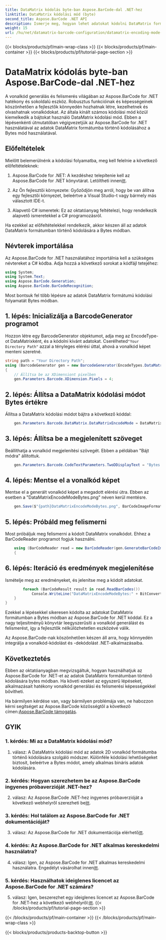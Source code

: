 ```yaml
---
title: DataMatrix kódolás byte-ban Aspose.BarCode-dal .NET-hez
linktitle: DataMatrix kódolási mód (byte)
second_title: Aspose.BarCode .NET API
description: Ismerje meg, hogyan lehet adatokat kódolni DataMatrix formátumban bytes módban az Aspose.BarCode for .NET segítségével. Kövesse lépésről lépésre útmutatónkat a vonalkód generálásához és felismeréséhez.
weight: 15
url: /hu/net/datamatrix-barcode-configuration/datamatrix-encoding-mode-bytes/
---
```


{{< blocks/products/pf/main-wrap-class >}}
{{< blocks/products/pf/main-container >}}
{{< blocks/products/pf/tutorial-page-section >}}

# DataMatrix kódolás byte-ban Aspose.BarCode-dal .NET-hez

A vonalkód generálás és felismerés világában az Aspose.BarCode for .NET hatékony és sokoldalú eszköz. Robusztus funkcióinak és képességeinek köszönhetően a fejlesztők könnyedén hozhatnak létre, kezelhetnek és olvashatnak vonalkódokat. Az általa kínált számos kódolási mód közül kiemelkedik a bájtokat használó DataMatrix kódolási mód. Ebben a lépésenkénti útmutatóban végigvezetjük az Aspose.BarCode for .NET használatával az adatok DataMatrix formátumba történő kódolásához a Bytes mód használatával.

## Előfeltételek

Mielőtt belemerülnénk a kódolási folyamatba, meg kell felelnie a következő előfeltételeknek:

1.  Aspose.BarCode for .NET: A kezdéshez telepítenie kell az Aspose.BarCode for .NET könyvtárat. Letöltheti innen[itt](https://releases.aspose.com/barcode/net/).

2. Az Ön fejlesztői környezete: Győződjön meg arról, hogy be van állítva egy fejlesztői környezet, beleértve a Visual Studio-t vagy bármely más választott IDE-t.

3. Alapvető C# ismeretek: Ez az oktatóanyag feltételezi, hogy rendelkezik alapvető ismeretekkel a C# programozásról.

Ha ezekkel az előfeltételekkel rendelkezik, akkor készen áll az adatok DataMatrix formátumban történő kódolására a Bytes módban.

## Névterek importálása

Az Aspose.BarCode for .NET használatához importálnia kell a szükséges névtereket a C# kódba. Adja hozzá a következő sorokat a kódfájl tetejéhez:

```csharp
using System;
using System.Text;
using Aspose.BarCode.Generation;
using Aspose.BarCode.BarCodeRecognition;
```

Most bontsuk fel több lépésre az adatok DataMatrix formátumú kódolási folyamatát Bytes módban.

## 1. lépés: Inicializálja a BarcodeGenerator programot

 Hozzon létre egy BarcodeGenerator objektumot, adja meg az EncodeType-ot DataMatrixként, és a kódolni kívánt adatokat. Cserélheted`"Your Directory Path"` azzal a tényleges elérési úttal, ahová a vonalkód képet menteni szeretné.

```csharp
string path = "Your Directory Path";
using (BarcodeGenerator gen = new BarcodeGenerator(EncodeTypes.DataMatrix, strBld.ToString()))
{
    // Állítsa be az XDimensiont pixelben
    gen.Parameters.Barcode.XDimension.Pixels = 4;
```

## 2. lépés: Állítsa a DataMatrix kódolási módot Bytes értékre

Állítsa a DataMatrix kódolási módot bájtra a következő kóddal:

```csharp
    gen.Parameters.Barcode.DataMatrix.DataMatrixEncodeMode = DataMatrixEncodeMode.Bytes;
```

## 3. lépés: Állítsa be a megjelenített szöveget

Beállíthatja a vonalkód megjelenítési szövegét. Ebben a példában "Bájt módra" állítottuk.

```csharp
    gen.Parameters.Barcode.CodeTextParameters.TwoDDisplayText = "Bytes mode";
```

## 4. lépés: Mentse el a vonalkód képet

Mentse el a generált vonalkód képet a megadott elérési útra. Ebben az esetben a "DataMatrixEncodeModeBytes.png" néven kerül mentésre.

```csharp
    gen.Save($"{path}DataMatrixEncodeModeBytes.png", BarCodeImageFormat.Png);
```

## 5. lépés: Próbáld meg felismerni

Most próbáljuk meg felismerni a kódolt DataMatrix vonalkódot. Ehhez a BarCodeReader programot fogjuk használni.

```csharp
    using (BarCodeReader read = new BarCodeReader(gen.GenerateBarCodeImage(), DecodeType.DataMatrix))
    {
```

## 6. lépés: Iteráció és eredmények megjelenítése

Ismételje meg az eredményeket, és jelenítse meg a kódolt adatokat.

```csharp
        foreach (BarCodeResult result in read.ReadBarCodes())
            Console.WriteLine("DataMatrixEncodeModeBytes:" + BitConverter.ToString(result.CodeBytes));
    }
}
```

Ezekkel a lépésekkel sikeresen kódolta az adatokat DataMatrix formátumban a Bytes módban az Aspose.BarCode for .NET kóddal. Ez a nagy teljesítményű könyvtár leegyszerűsíti a vonalkód generálást és felismerést, így a fejlesztők nélkülözhetetlen eszközévé válik.

Az Aspose.BarCode-nak köszönhetően készen áll arra, hogy könnyedén integrálja a vonalkód-kódolást és -dekódolást .NET-alkalmazásaiba.

## Következtetés

Ebben az oktatóanyagban megvizsgáltuk, hogyan használhatjuk az Aspose.BarCode for .NET-et az adatok DataMatrix formátumban történő kódolására bytes módban. Ha követi ezeket az egyszerű lépéseket, alkalmazásait hatékony vonalkód generálási és felismerési képességekkel bővítheti.

 Ha bármilyen kérdése van, vagy bármilyen problémája van, ne habozzon kérni segítséget az Aspose.BarCode közösségtől a következő címen:[Aspose.BarCode támogatás](https://forum.aspose.com/c/barcode/13).

## GYIK

### 1. kérdés: Mi az a DataMatrix kódolási mód?

1. válasz: A DataMatrix kódolási mód az adatok 2D vonalkód formátumba történő kódolására szolgáló módszer. Különféle kódolási lehetőségeket biztosít, beleértve a Bytes módot, amely alkalmas bináris adatok kódolására.

### 2. kérdés: Hogyan szerezhetem be az Aspose.BarCode ingyenes próbaverzióját .NET-hez?

 2. válasz: Az Aspose.BarCode .NET-hez ingyenes próbaverzióját a következő webhelyről szerezheti be[itt](https://releases.aspose.com/).

### 3. kérdés: Hol találom az Aspose.BarCode for .NET dokumentációját?

 3. válasz: Az Aspose.BarCode for .NET dokumentációja elérhető[itt](https://reference.aspose.com/barcode/net/).

### 4. kérdés: Az Aspose.BarCode for .NET alkalmas kereskedelmi használatra?

4. válasz: Igen, az Aspose.BarCode for .NET alkalmas kereskedelmi használatra. Engedélyt vásárolhat innen[itt](https://purchase.aspose.com/buy).

### 5. kérdés: Használhatok ideiglenes licencet az Aspose.BarCode for .NET számára?

 5. válasz: Igen, beszerezhet egy ideiglenes licencet az Aspose.BarCode for .NET-hez a következő webhelyről:[itt](https://purchase.aspose.com/temporary-license/).
{{< /blocks/products/pf/tutorial-page-section >}}

{{< /blocks/products/pf/main-container >}}
{{< /blocks/products/pf/main-wrap-class >}}

{{< blocks/products/products-backtop-button >}}
